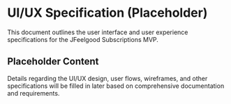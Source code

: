 # UI/UX Specification (Placeholder)

This document outlines the user interface and user experience specifications for the JFeelgood Subscriptions MVP.

## Placeholder Content

Details regarding the UI/UX design, user flows, wireframes, and other specifications will be filled in later based on comprehensive documentation and requirements.
